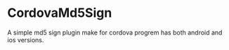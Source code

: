 CordovaMd5Sign
==============

A simple md5 sign plugin make for cordova progrem has both android and ios versions.
